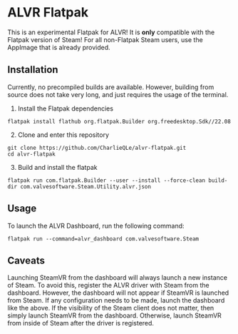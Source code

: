 # ALVR Flatpak

This is an experimental Flatpak for ALVR! It is **only** compatible with the Flatpak version of Steam! For all non-Flatpak Steam users, use the AppImage that is already provided.

## Installation

Currently, no precompiled builds are available. However, building from source does not take very long, and just requires the usage of the terminal.

1. Install the Flatpak dependencies 

```
flatpak install flathub org.flatpak.Builder org.freedesktop.Sdk//22.08
```

2. Clone and enter this repository

```
git clone https://github.com/CharlieQLe/alvr-flatpak.git
cd alvr-flatpak
```

3. Build and install the flatpak

```
flatpak run com.flatpak.Builder --user --install --force-clean build-dir com.valvesoftware.Steam.Utility.alvr.json
```

## Usage

To launch the ALVR Dashboard, run the following command:

```
flatpak run --command=alvr_dashboard com.valvesoftware.Steam
```

## Caveats

Launching SteamVR from the dashboard will always launch a new instance of Steam. To avoid this, register the ALVR driver with Steam from the dashboard. However, the dashboard will not appear if SteamVR is launched from Steam. If any configuration needs to be made, launch the dashboard like the above. If the visibility of the Steam client does not matter, then simply launch SteamVR from the dashboard. Otherwise, launch SteamVR from inside of Steam after the driver is registered.